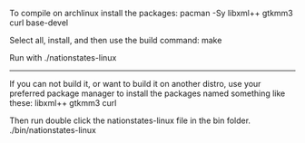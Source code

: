 To compile on archlinux install the packages:
	pacman -Sy libxml++ gtkmm3 curl base-devel

Select all, install, and then use the build command:
	make

Run with 
	./nationstates-linux

----

If you can not build it, or want to build it on another distro, use your preferred package manager to install the packages named something like these:
	libxml++ gtkmm3 curl

Then run double click the nationstates-linux file in the bin folder.
	./bin/nationstates-linux
